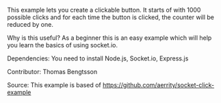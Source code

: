 This example lets you create a clickable button. It starts of with 1000 possible clicks and for each time the button is clicked, the counter will be reduced by one. 

Why is this useful? As a beginner this is an easy example which will help you learn the basics of using socket.io. 

Dependencies: You need to install Node.js, Socket.io, Express.js

Contributor: Thomas Bengtsson

Source: This example is based of https://github.com/aerrity/socket-click-example

